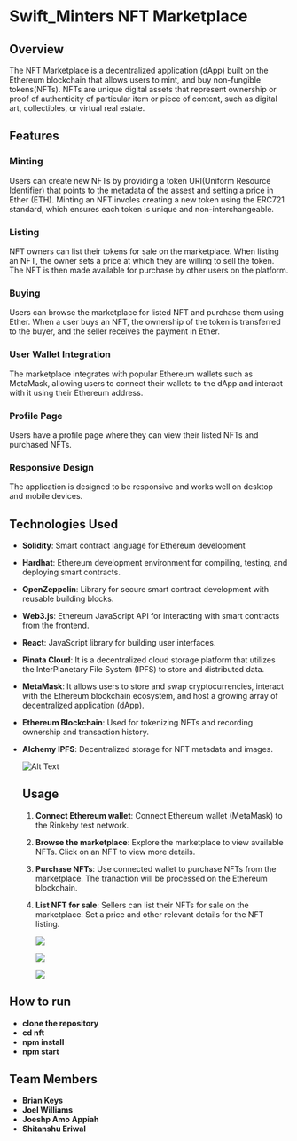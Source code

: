 # Swift_Minters NFT Marketplace

## Overview
The NFT Marketplace is a decentralized application (dApp) built on the Ethereum blockchain that allows users to mint, and buy non-fungible tokens(NFTs). NFTs are unique digital assets that represent ownership or proof of authenticity of particular item or piece of content, such as digital art, collectibles, or virtual real estate.

## Features
### Minting
Users can create new NFTs by providing a token URI(Uniform Resource Identifier) that points to the metadata of the assest and setting a price in Ether (ETH). Minting an NFT involes creating a new token using the ERC721 standard, which ensures each token is unique and non-interchangeable.

### Listing
NFT owners can list their tokens for sale on the marketplace. When listing an NFT, the owner sets a price at which they are willing to sell the token. The NFT is then made available for purchase by other users on the platform.

### Buying
Users can browse the marketplace for listed NFT and purchase them using Ether. When a user buys an NFT, the ownership of the token is transferred to the buyer, and the seller receives the payment in Ether.

### User Wallet Integration
The marketplace integrates with popular Ethereum wallets such as MetaMask, allowing users to connect their wallets to the dApp and interact with it using their Ethereum address.

### Profile Page
Users have a profile page where they can view their listed NFTs and purchased NFTs.

### Responsive Design
The application is designed to be responsive and works well on desktop and mobile devices.

## Technologies Used
- **Solidity**: Smart contract language for Ethereum development
- **Hardhat**: Ethereum development environment for compiling, testing, and deploying smart contracts.
- **OpenZeppelin**: Library for secure smart contract development with reusable building blocks.
- **Web3.js**: Ethereum JavaScript API for interacting with smart contracts from the frontend.
- **React**: JavaScript library for building user interfaces.
- **Pinata Cloud**: It is a decentralized cloud storage platform that utilizes the InterPlanetary File System (IPFS) to store and distributed data.
- **MetaMask**: It allows users to store and swap cryptocurrencies, interact with the Ethereum blockchain ecosystem, and host a growing array of decentralized application (dApp).
- **Ethereum Blockchain**: Used for tokenizing NFTs and recording ownership and transaction history.
- **Alchemy IPFS**: Decentralized storage for NFT metadata and images.


   ![Alt Text](https://github.com/Kachiamo/Swifty_Minters/blob/main/others/Art-Work/image.png)


  ## Usage
  1. **Connect Ethereum wallet**: Connect Ethereum wallet (MetaMask) to the Rinkeby test network.
  2. **Browse the marketplace**: Explore the marketplace to view available NFTs. Click on an NFT to view more details.
  3. **Purchase NFTs**: Use connected wallet to purchase NFTs from the marketplace. The tranaction will be processed on the Ethereum blockchain.
  4. **List NFT for sale**: Sellers can list their NFTs for sale on the marketplace. Set a price and other relevant details for the NFT listing.

 
     ![](https://github.com/Kachiamo/Swifty_Minters/blob/main/others/Art-Work/screenshot_2024-02-28_183357.png)

     ![](https://github.com/Kachiamo/Swifty_Minters/blob/main/others/Art-Work/screenshot_2024-02-28_183500.png)

     ![](https://github.com/Kachiamo/Swifty_Minters/blob/main/others/Art-Work/screenshot_2024-02-28_183535.png)



## How to run
- **clone the repository**
- **cd nft**
- **npm install**
- **npm start**
## Team Members
- **Brian Keys**
- **Joel Williams**
- **Joeshp Amo Appiah**
- **Shitanshu Eriwal**
